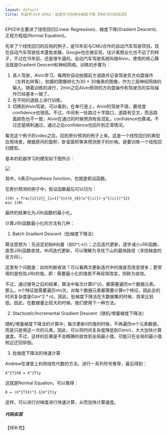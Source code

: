 ```yaml
---
layout: default
title: 机器学习CR-EP02：监督学习应用与梯度下降【待补充代码实现】
---
```

EP02中主要讲了线性回归(Linear Regression)、梯度下降(Gradient Descent)、正规方程组(Normal Equation)。

先举了个线性回归的应用的例子，是15年前与CMU合作的自动汽车驾驶项目。现在自动汽车驾驶技术蓬勃发展，Google也在做实验，估计离商业化也不远了的样子，不过在15年前，还是很牛逼的。自动汽车驾驶系统叫做Alvin，使用的核心算法就是Gradient Descent和神经网络。训练的步骤为：

1. 真人驾驶，Alvin学习。每两秒自动拍摄前方道路并记录驾驶员方向盘操作（左转右转等），拍摄的图像转化为30 * 30像素的图像，作为三层神经网络的输入。随着训练的进行，2min之后Alvin预测的方向盘操作和驾驶员的实际操作已经基本一致了。
2. 在不同的道路上进行训练。
3. 切换到Alvin驾驶。可以看到，在单行道上，Alvin的驾驶不错，置信度confidence也很高。不过，中间有一处路过十字路口，道路有交叉，而且路面颜色也不一致，Alvin在通过的时候预测有些混乱，confidence也骤减。不过还是顺利通过，通过之后confidence也回升到正常情况。

看完这个例子的video之后，回到房价预测的例子上来。这是一个线性回归的典型应用场景。根据房间的面积、卧室面积等来预测房子的价格。是要训练一个线性回归模型。

基本的机器学习的模型如下图所示：

<img src="http://arthur503.github.io/blog/assets/pic/201310/2013-10-31-CR-ML-EP02-gradient-descent.jpg">

其中，h表示hypothesis function，也就是假设函数。

在房价预测的例子中，假设函数最后可以归为：

	J(θ) = frac{1}{2}∑_{i=1}^{n}(h_{θ}(x^{(i)})-y^{(i)})^{2}
	min J(θ)

最终的结果化为J(θ)函数的最小化。

计算J(θ)函数最小化的方法有几种：

1. Batch Gradient Descent（批梯度下降法）

算法思想为：先设定初始θ向量（如0^{→}）；之后迭代更新，逐步减小J(θ)函数，直至J(θ)函数收敛。中间迭代更新，可以理解为寻找下山的最快路径（寻找梯度的反方向）。

这里有个问题是：如何判断收敛？可以看两次更新迭代中的值是否改变很多；更常用的是检验J(θ)的值，即：需要最小化的值若不再经常改变，则称为收敛。

不过，通过推导之后的结果，算法中每次计算0^{i}，都需要遍历m个数据元素。那么，n个特征就需要遍历mn次。对每个数据元素都需要计算n个特征，因此总的时间复杂度是O(m^2 * n)。因此，批梯度下降法在大数据集的时候，效率比较低。因此，在数据量比较大的时候，我们使用下一种方法。

2. Stachostic/Incremental Gradient Descent（随机/增量梯度下降法）

随机/增量梯度下降法的计算中，每次更新0的值的时候，不再遍历m个元素数据，而是只是用这一次的元素，因此，可以将时间复杂度降低到O(mn)，大大加快计算速度。不过，这样的后果是不会精确的收敛到全局最小值，可能只在全局的最小值附近迂回徘徊。

3. 批梯度下降法的快速计算

Andrew在课堂上利用线性代数的方法，进行一系列符号推导，最后得到：

	X^{T}X0 = X^{T}y 

这就是Normal Equation。可以推得：

	0 = (X^{T}X)^{-1}X^{T}y

这样，可以进行对梯度进行快速计算，从而加快计算速度。


##### 代码实现

【待补充】
